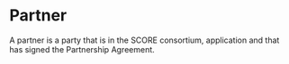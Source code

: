 # Partner

A partner is a party that is in the SCORE consortium, application and that has signed the Partnership Agreement.
